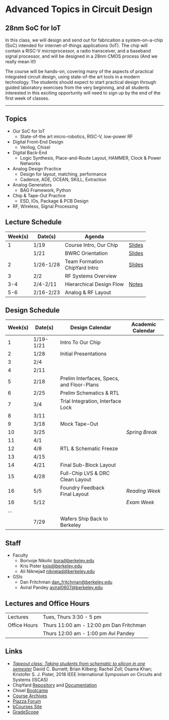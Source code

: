 # Advanced Topics in Circuit Design 
## 28nm SoC for IoT 

In this class, we will design and send out for fabrication a
system-on-a-chip (SoC) intended for internet-of-things applications
(IoT).  The chip will contain a RISC-V microprocessor, a radio
transceiver, and a baseband signal processor, and will be designed in
a 28nm CMOS process (And we really mean it!)

The course will be hands-on, covering many of the aspects of practical
integrated circuit design, using state-of-the art tools in a modern
technology. The students should expect to start practical design
through guided laboratory exercises from the very beginning, and all
students interested in this exciting opportunity will need to sign up
by the end of the first week of classes.

--- 

## Topics 

* Our SoC for IoT
    * State-of-the art micro-robotics, RISC-V, low-power RF 
* Digital Front-End Design 
    * Verilog, Chisel
* Digital Back-End 
    * Logic Synthesis, Place-and-Route Layout, HAMMER, Clock & Power Networks 
* Analog Design Practice
    * Design for layout, matching, performance 
    * Cadence, ADE, OCEAN, SKILL, Extraction
* Analog Generators 
    * BAG Framework, Python
* Chip & Tape-Out Practice
    * ESD, IOs, Package & PCB Design 
* RF, Wireless, Signal Processing 


## Lecture Schedule 

| Week(s) | Date(s)     | Agenda                                      |                |
| ------- | ----------- | ------------------------------------------- | -------------- |
| 1       | 1/19        | Course Intro, Our Chip | [Slides](https://drive.google.com/file/d/1FV78X3iNcFyxaLOvjwVR6R8wI_zvcF8G/view?usp=sharing) |
|         | 1/21        | BWRC Orientation | [Slides](https://drive.google.com/file/d/1QIy9ShYp3JyN0DxwnQvG-xXvsr9WZu07/view?usp=sharing) |
| 2       | 1/26-1/28   | Team Formation <br> ChipYard Intro | [Slides](https://drive.google.com/file/d/1HnRFrYKzJU2kpmtHaocyfN1TqhUVv2Te/view?usp=sharing) |
| 3       | 2/2         | RF Systems Overview                         |               |
| 3-4     | 2/4-2/11    | Hierarchical Design Flow                    | [Notes](./notes) |
| 5-6     | 2/16-2/23   | Analog & RF Layout                          |               |


## Design Schedule 

| Week(s)     | Date(s)     | Design Calendar                           | Academic Calendar |
| ----------- | ----------- | ----------------------------------------- | -------------- |
| 1           | 1/19-1/21   | Intro To Our Chip                         |                |
| 2           | 1/28        | Initial Presentations                     |                |
| 3           | 2/4         |                                           |                |
| 4           | 2/11        |                                           |                |
| 5           | 2/18        | Prelim Interfaces, Specs, and Floor-Plans |                |
| 6           | 2/25        | Prelim Schematics & RTL                   |                |
| 7           | 3/4         | Trial Integration, Interface Lock         |                |
| 8           | 3/11        |                                           |                |
| 9           | 3/18        | Mock Tape-Out                             |                |
| 10          | 3/25        |                                           | *Spring Break* |
| 11          | 4/1         |                                           |                |
| 12          | 4/8         | RTL & Schematic Freeze                    |                |
| 13          | 4/15        |                                           |                |
| 14          | 4/21        | Final Sub-Block Layout                    |                |
| 15          | 4/28        | Full-Chip LVS & DRC Clean Layout          |                |
| 16          | 5/5         | Foundry Feedback <br/>Final Layout        | *Reading Week* |
| 16          | 5/12        |                                           | *Exam Week*    |
| ...         |             |                                           |                |
|             | 7/29        | Wafers Ship Back to Berkeley              |                |


## Staff

* Faculty 
    * Borivoje Nikolic bora@berkeley.edu
    * Kris Pister ksjp@berkeley.edu
    * Ali Niknejad niknejad@berkeley.edu
* GSIs
    * Dan Fritchman dan_fritchman@berkeley.edu
    * Aviral Pandey aviral0607@berkeley.edu

## Lectures and Office Hours

|               |                                                                |
| ------------- | -------------------------------------------------------------- |
| Lectures      | Tues, Thurs	3:30 - 5 pm	                                       |
| Office Hours  | Thurs	11:00 am - 12:00 pm	   Dan Fritchman                    |
|               | Thurs 12:00 am - 1:00 pm		Avi Pandey                       |


## Links 

* [*Tapeout class: Taking students from schematic to silicon in one semester*](https://ieeexplore-ieee-org.libproxy.berkeley.edu/stamp/stamp.jsp?tp=&arnumber=8351506) David C. Burnett; Brian Kilberg; Rachel Zoll; Osama Khan; Kristofer S. J. Pister, 2018 IEEE International Symposium on Circuits and Systems (ISCAS)
* ChipYard [Repository](https://github.com/ucb-bar/chipyard) and [Documentation](https://chipyard.readthedocs.io/en/latest/)
* Chisel [Bootcamp](https://github.com/freechipsproject/chisel-bootcamp)
* [Course Archives](https://inst.eecs.berkeley.edu/~ee290c/archives.html)
* [Piazza Forum](https://piazza.com/class/kiqf7tz0bsp1oj)
* [bCourses Site](https://bcourses.berkeley.edu/courses/1500979)
* [GradeScope](https://www.gradescope.com/courses/214436)

